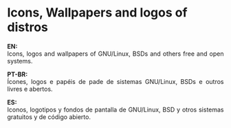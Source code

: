 # Icons, Wallpapers and logos of distros 

<!DOCTYPE html>
<html>
<head>
<meta charset="utf-8" />
<!--<title></title>-->
</head>
<body>
<!--<h1>Icons, WPs, and logos of distros</h1><br />-->
<p align=justify>
<b>EN:<font color=blue></font></b><br />
Icons, logos and wallpapers of GNU/Linux, BSDs and others free and open systems.
</p>
<p align=justify>
<b>PT-BR:<font color=green></font></b><br />
Ícones, logos e papéis de pade de sistemas GNU/Linux, BSDs e outros livres e abertos.
</p>

<p align=justify>
<b>ES:<font color=red></font></b><br />
Iconos, logotipos y fondos de pantalla de GNU/Linux, BSD y otros sistemas gratuitos y de código abierto.
</p>
</body>
</html>
